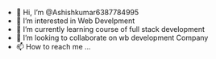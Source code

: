 - 👋 Hi, I’m @Ashishkumar6387784995
- 👀 I’m interested in Web Develpment
- 🌱 I’m currently learning course of full stack development
- 💞️ I’m looking to collaborate on wb development Company
- 📫 How to reach me ...

<!---
Ashishkumar6387784995/Ashishkumar6387784995 is a ✨ special ✨ repository because its `README.md` (this file) appears on your GitHub profile.
You can click the Preview link to take a look at your changes.
--->
